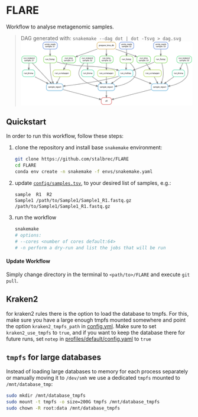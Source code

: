 # FLARE

Workflow to analyse metagenomic samples.

> DAG generated with: `snakemake --dag dot | dot -Tsvg > dag.svg`
![dag.svg](dag.svg)


## Quickstart

In order to run this workflow, follow these steps:

1. clone the repository and install base `snakemake` environment:

    ```bash
    git clone https://github.com/stalbrec/FLARE
    cd FLARE
    conda env create -n snakemake -f envs/snakemake.yaml
    ```

2. update [`config/samples.tsv`](config/samples.tsv), to your desired list of samples, e.g.:

    ```tsv
    sample	R1	R2
    Sample1	/path/to/Sample1/Sample1_R1.fastq.gz	/path/to/Sample1/Sample1_R1.fastq.gz
    ```
3. run the workflow
    ```bash
    snakemake 
    # options: 
    # --cores <number of cores default:64> 
    # -n perform a dry-run and list the jobs that will be run
    ```

#### Update Workflow

Simply change directory in the terminal to `<path/to>/FLARE` and execute `git pull`.

## Kraken2

for kraken2 rules there is the option to load the database to tmpfs. For this, make sure you have a large enough tmpfs mounted somewhere and point the option `kraken2_tmpfs_path` in [config.yml](config/config.yml#L4).
Make sure to set `kraken2_use_tmpfs` to `true`, and if you want to keep the database there for future runs, set `notep` in [profiles/default/config.yaml](profiles/default/config.yaml#L2) to `true`

## `tmpfs` for large databases

Instead of loading large databases to memory for each process separately or manually moving it to `/dev/smh` we use a dedicated `tmpfs` mounted to `/mnt/database_tmp`:

```bash
sudo mkdir /mnt/database_tmpfs
sudo mount -t tmpfs -o size=200G tmpfs /mnt/database_tmpfs
sudo chown -R root:data /mnt/database_tmpfs
```


